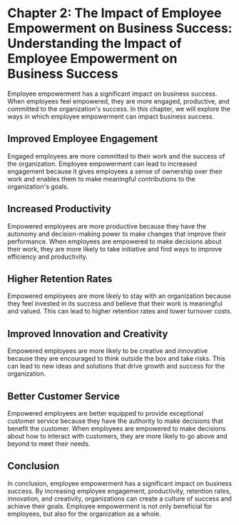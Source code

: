 Chapter 2: The Impact of Employee Empowerment on Business Success: Understanding the Impact of Employee Empowerment on Business Success
=======================================================================================================================================

Employee empowerment has a significant impact on business success. When employees feel empowered, they are more engaged, productive, and committed to the organization's success. In this chapter, we will explore the ways in which employee empowerment can impact business success.

Improved Employee Engagement
----------------------------

Engaged employees are more committed to their work and the success of the organization. Employee empowerment can lead to increased engagement because it gives employees a sense of ownership over their work and enables them to make meaningful contributions to the organization's goals.

Increased Productivity
----------------------

Empowered employees are more productive because they have the autonomy and decision-making power to make changes that improve their performance. When employees are empowered to make decisions about their work, they are more likely to take initiative and find ways to improve efficiency and productivity.

Higher Retention Rates
----------------------

Empowered employees are more likely to stay with an organization because they feel invested in its success and believe that their work is meaningful and valued. This can lead to higher retention rates and lower turnover costs.

Improved Innovation and Creativity
----------------------------------

Empowered employees are more likely to be creative and innovative because they are encouraged to think outside the box and take risks. This can lead to new ideas and solutions that drive growth and success for the organization.

Better Customer Service
-----------------------

Empowered employees are better equipped to provide exceptional customer service because they have the authority to make decisions that benefit the customer. When employees are empowered to make decisions about how to interact with customers, they are more likely to go above and beyond to meet their needs.

Conclusion
----------

In conclusion, employee empowerment has a significant impact on business success. By increasing employee engagement, productivity, retention rates, innovation, and creativity, organizations can create a culture of success and achieve their goals. Employee empowerment is not only beneficial for employees, but also for the organization as a whole.
